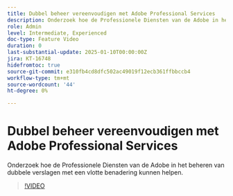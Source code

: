 ```yaml
---
title: Dubbel beheer vereenvoudigen met Adobe Professional Services
description: Onderzoek hoe de Professionele Diensten van de Adobe in het beheren van dubbele verslagen met een vlotte benadering kunnen helpen.
role: Admin
level: Intermediate, Experienced
doc-type: Feature Video
duration: 0
last-substantial-update: 2025-01-10T00:00:00Z
jira: KT-16748
hidefromtoc: true
source-git-commit: e310fb4cd8dfc502ac49019f12ecb361ffbbccb4
workflow-type: tm+mt
source-wordcount: '44'
ht-degree: 0%

---
```



# Dubbel beheer vereenvoudigen met Adobe Professional Services

Onderzoek hoe de Professionele Diensten van de Adobe in het beheren van dubbele verslagen met een vlotte benadering kunnen helpen.

>[!VIDEO](https://video.tv.adobe.com/v/3429501/?learn=on&enablevpops)
